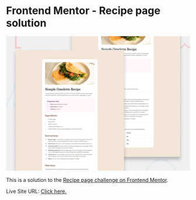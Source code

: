 # Frontend Mentor - Recipe page solution

![Design preview for the Recipe page coding challenge](./preview.jpg)

This is a solution to the [Recipe page challenge on Frontend Mentor](https://www.frontendmentor.io/challenges/recipe-page-KiTsR8QQKm).

Live Site URL: [Click here.](https://andrewakhmetov.github.io/recipe-page/) 